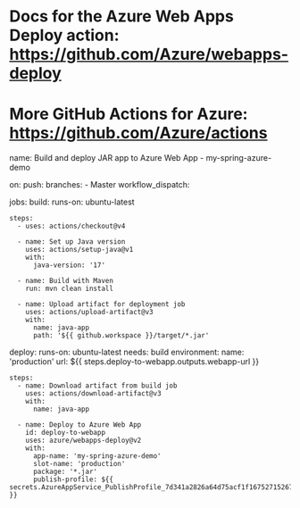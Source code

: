 # Docs for the Azure Web Apps Deploy action: https://github.com/Azure/webapps-deploy
# More GitHub Actions for Azure: https://github.com/Azure/actions

name: Build and deploy JAR app to Azure Web App - my-spring-azure-demo

on:
  push:
    branches:
      - Master
  workflow_dispatch:

jobs:
  build:
    runs-on: ubuntu-latest

    steps:
      - uses: actions/checkout@v4

      - name: Set up Java version
        uses: actions/setup-java@v1
        with:
          java-version: '17'

      - name: Build with Maven
        run: mvn clean install

      - name: Upload artifact for deployment job
        uses: actions/upload-artifact@v3
        with:
          name: java-app
          path: '${{ github.workspace }}/target/*.jar'

  deploy:
    runs-on: ubuntu-latest
    needs: build
    environment:
      name: 'production'
      url: ${{ steps.deploy-to-webapp.outputs.webapp-url }}
      
    steps:
      - name: Download artifact from build job
        uses: actions/download-artifact@v3
        with:
          name: java-app
      
      - name: Deploy to Azure Web App
        id: deploy-to-webapp 
        uses: azure/webapps-deploy@v2
        with:
          app-name: 'my-spring-azure-demo'
          slot-name: 'production'
          package: '*.jar'
          publish-profile: ${{ secrets.AzureAppService_PublishProfile_7d341a2826a64d75acf1f16752715267 }}
